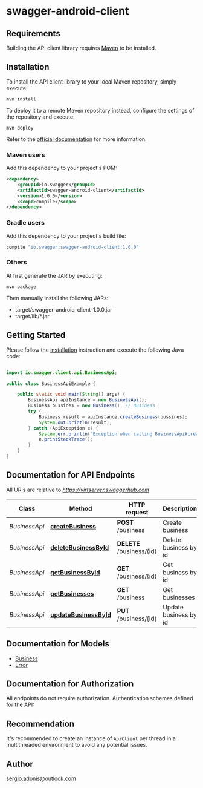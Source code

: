 # swagger-android-client

## Requirements

Building the API client library requires [Maven](https://maven.apache.org/) to be installed.

## Installation

To install the API client library to your local Maven repository, simply execute:

```shell
mvn install
```

To deploy it to a remote Maven repository instead, configure the settings of the repository and execute:

```shell
mvn deploy
```

Refer to the [official documentation](https://maven.apache.org/plugins/maven-deploy-plugin/usage.html) for more information.

### Maven users

Add this dependency to your project's POM:

```xml
<dependency>
    <groupId>io.swagger</groupId>
    <artifactId>swagger-android-client</artifactId>
    <version>1.0.0</version>
    <scope>compile</scope>
</dependency>
```

### Gradle users

Add this dependency to your project's build file:

```groovy
compile "io.swagger:swagger-android-client:1.0.0"
```

### Others

At first generate the JAR by executing:

    mvn package

Then manually install the following JARs:

* target/swagger-android-client-1.0.0.jar
* target/lib/*.jar

## Getting Started

Please follow the [installation](#installation) instruction and execute the following Java code:

```java

import io.swagger.client.api.BusinessApi;

public class BusinessApiExample {

    public static void main(String[] args) {
        BusinessApi apiInstance = new BusinessApi();
        Business bussines = new Business(); // Business | 
        try {
            Business result = apiInstance.createBusiness(bussines);
            System.out.println(result);
        } catch (ApiException e) {
            System.err.println("Exception when calling BusinessApi#createBusiness");
            e.printStackTrace();
        }
    }
}

```

## Documentation for API Endpoints

All URIs are relative to *https://virtserver.swaggerhub.com*

Class | Method | HTTP request | Description
------------ | ------------- | ------------- | -------------
*BusinessApi* | [**createBusiness**](docs/BusinessApi.md#createBusiness) | **POST** /business | Create business
*BusinessApi* | [**deleteBusinessById**](docs/BusinessApi.md#deleteBusinessById) | **DELETE** /business/{id} | Delete business by id
*BusinessApi* | [**getBusinessById**](docs/BusinessApi.md#getBusinessById) | **GET** /business/{id} | Get business by id
*BusinessApi* | [**getBusinesses**](docs/BusinessApi.md#getBusinesses) | **GET** /business | Get businesses
*BusinessApi* | [**updateBusinessById**](docs/BusinessApi.md#updateBusinessById) | **PUT** /business/{id} | Update business by id


## Documentation for Models

 - [Business](docs/Business.md)
 - [Error](docs/Error.md)


## Documentation for Authorization

All endpoints do not require authorization.
Authentication schemes defined for the API:

## Recommendation

It's recommended to create an instance of `ApiClient` per thread in a multithreaded environment to avoid any potential issues.

## Author

sergio.adonis@outlook.com

